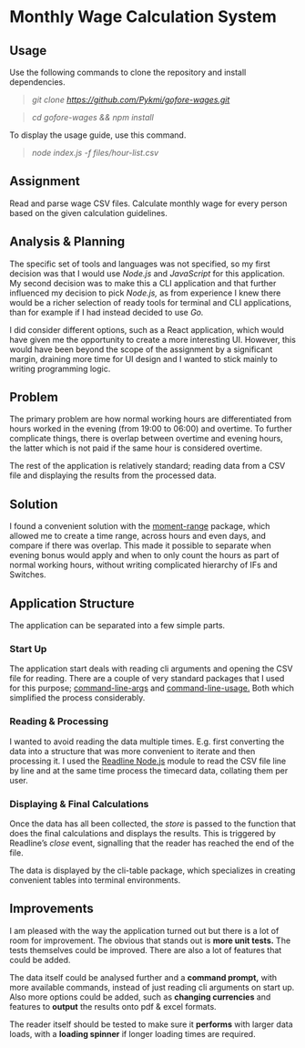# Monthly Wage Calculation System
## Usage
Use the following commands to clone the repository and install dependencies.

> *git clone https://github.com/Pykmi/gofore-wages.git*

> *cd gofore-wages && npm install*  

To display the usage guide, use this command.

> *node index.js -f files/hour-list.csv*  

## Assignment
Read and parse wage CSV files. Calculate monthly wage for every person based on the given calculation guidelines.

## Analysis & Planning
The specific set of tools and languages was not specified, so my first decision was that I would use *Node.js* and *JavaScript* for this application. My second decision was to make this a CLI application and that further influenced my decision to pick *Node.js,* as from experience I knew there would be a richer selection of ready tools for terminal and CLI applications, than for example if I had instead decided to use *Go.*

I did consider different options, such as a React application, which would have given me the opportunity to create a more interesting UI. However, this would have been beyond the scope of the assignment by a significant margin, draining more time for UI design and I wanted to stick mainly to writing programming logic.

## Problem
The primary problem are how normal working hours are differentiated from hours worked in the evening (from 19:00 to 06:00) and overtime. To further complicate things, there is overlap between overtime and evening hours, the latter which is not paid if the same hour is considered overtime.

The rest of the application is relatively standard; reading data from a CSV file and displaying the results from the processed data.

## Solution
I found a convenient solution with the [moment-range](https://github.com/rotaready/moment-range) package, which allowed me to create a time range, across hours and even days, and compare if there was overlap. This made it possible to separate when evening bonus would apply and when to only count the hours as part of normal working hours, without writing complicated hierarchy of IFs and Switches.

## Application Structure
The application can be separated into a few simple parts.

### Start Up
The application start deals with reading cli arguments and opening the CSV file for reading. There are a couple of very standard packages that I used for this purpose; [command-line-args](https://www.npmjs.com/package/command-line-args) and [command-line-usage.](https://github.com/75lb/command-line-usage) Both which simplified the process considerably.

### Reading & Processing
I wanted to avoid reading the data multiple times. E.g. first converting the data into a structure that was more convenient to iterate and then processing it. I used the [Readline Node.js](https://nodejs.org/api/readline.html) module to read the CSV file line by line and at the same time process the timecard data, collating them per user.

### Displaying & Final Calculations
Once the data has all been collected, the *store* is passed to the function that does the final calculations and displays the results. This is triggered by Readline’s *close* event, signalling that the reader has reached the end of the file.

The data is displayed by the cli-table package, which specializes in creating convenient tables into terminal environments.

## Improvements
I am pleased with the way the application turned out but there is a lot of room for improvement. The obvious that stands out is **more unit tests.** The tests themselves could be improved. There are also a lot of features that could be added.

The data itself could be analysed further and a **command prompt,** with more available commands, instead of just reading cli arguments on start up. Also more options could be added, such as **changing currencies** and features to **output** the results onto pdf & excel formats.

The reader itself should be tested to make sure it **performs** with larger data loads, with a **loading spinner** if longer loading times are required.
